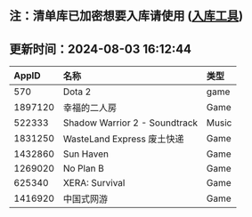 ## 注：清单库已加密想要入库请使用 ([入库工具](https://github.com/BlankTMing/ManifestAutoUpdate/releases))

## 更新时间：2024-08-03 16:12:44
| AppID | 名称 | 类型  |
| :-------------------- | :----------------------------- | :----------- |
| 570 | Dota 2| game |
| 1897120 | 幸福的二人房| Game |
| 522333 | Shadow Warrior 2 - Soundtrack| Music |
| 1831250 | WasteLand Express 废土快递| Game |
| 1432860 | Sun Haven| Game |
| 1269020 | No Plan B| Game |
| 625340 | XERA: Survival| Game |
| 1416920 | 中国式网游| Game |
